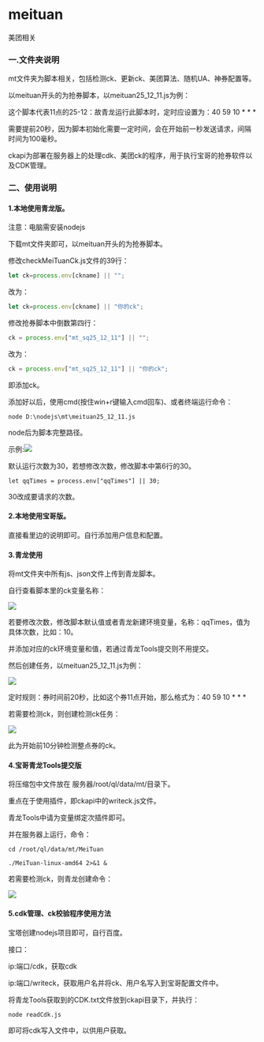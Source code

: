 # meituan
 美团相关

### 一.文件夹说明

mt文件夹为脚本相关，包括检测ck、更新ck、美团算法、随机UA、神券配置等。

以meituan开头的为抢券脚本，以meituan25_12_11.js为例：

这个脚本代表11点的25-12：故青龙运行此脚本时，定时应设置为：40 59 10 * * *

需要提前20秒，因为脚本初始化需要一定时间，会在开始前一秒发送请求，间隔时间为100毫秒。



ckapi为部署在服务器上的处理cdk、美团ck的程序，用于执行宝哥的抢券软件以及CDK管理。

### 二、使用说明

#### 1.本地使用青龙版。

注意：电脑需安装nodejs

下载mt文件夹即可，以meituan开头的为抢券脚本。

修改checkMeiTuanCk.js文件的39行：

```js
let ck=process.env[ckname] || "";
```

改为：

```js
let ck=process.env[ckname] || "你的ck";
```

修改抢券脚本中倒数第四行：

```js
ck = process.env["mt_sq25_12_11"] || "";
```

改为：

```js
ck = process.env["mt_sq25_12_11"] || "你的ck";
```

即添加ck。

添加好以后，使用cmd(按住win+r键输入cmd回车)、或者终端运行命令：

```
node D:\nodejs\mt\meituan25_12_11.js
```

node后为脚本完整路径。

示例:![](https://i.mji.rip/2023/10/13/e37a60916e1eb3dfcdcb311a7c72f9e8.png)

默认运行次数为30，若想修改次数，修改脚本中第6行的30。

```
let qqTimes = process.env["qqTimes"] || 30;
```

30改成要请求的次数。

#### 2.本地使用宝哥版。

直接看里边的说明即可。自行添加用户信息和配置。

#### 3.青龙使用

将mt文件夹中所有js、json文件上传到青龙脚本。

自行查看脚本里的ck变量名称：

![](https://i.mji.rip/2023/10/13/5d183cd5f8661e5ab7e039dab53335b5.png)



若要修改次数，修改脚本默认值或者青龙新建环境变量，名称：qqTimes，值为具体次数，比如：10。

并添加对应的ck环境变量和值，若通过青龙Tools提交则不用提交。

然后创建任务，以meituan25_12_11.js为例：

![](https://i.mji.rip/2023/10/13/82fba3f9680e28be6a7f78e040986fca.png)



定时规则：券时间前20秒，比如这个券11点开始，那么格式为：40 59 10 * * *

若需要检测ck，则创建检测ck任务：

![](https://i.mji.rip/2023/10/13/c885a76808801eeee10ad6bcc892d310.png)

此为开始前10分钟检测整点券的ck。

#### 4.宝哥青龙Tools提交版

将压缩包中文件放在 服务器/root/ql/data/mt/目录下。

重点在于使用插件，即ckapi中的writeck.js文件。

青龙Tools中请为变量绑定次插件即可。

并在服务器上运行，命令：

```
cd /root/ql/data/mt/MeiTuan

./MeiTuan-linux-amd64 2>&1 &

```

若需要检测ck，则青龙创建命令：

![](https://i.mji.rip/2023/10/13/9e139b9cab5a9d6fcb4f96ec3ffc97da.png)



#### 5.cdk管理、ck校验程序使用方法

宝塔创建nodejs项目即可，自行百度。

接口：

ip:端口/cdk，获取cdk

ip:端口/writeck，获取用户名并将ck、用户名写入到宝哥配置文件中。



将青龙Tools获取到的CDK.txt文件放到ckapi目录下，并执行： 

```
node readCdk.js
```

即可将cdk写入文件中，以供用户获取。
